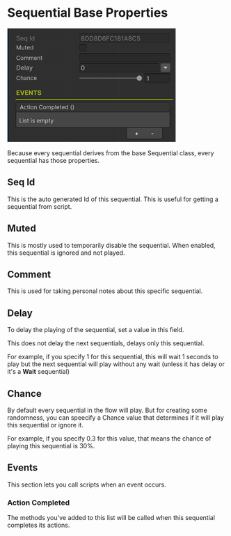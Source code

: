 # Sequential Base Properties

![Sequential Base Properties](../img/sequential_base.jpg)

Because every sequential derives from the base Sequential class, every sequential has those properties.

## Seq Id
This is the auto generated Id of this sequential. This is useful for getting a sequential from script.

## Muted

This is mostly used to temporarily disable the sequential. When enabled, this sequential is ignored and not played.

## Comment

This is used for taking personal notes about this specific sequential.

## Delay

To delay the playing of the sequential, set a value in this field.

This does not delay the next sequentials, delays only this sequential.

For example, if you specify 1 for this sequential, this will wait 1 seconds to play but the next sequential will play without any wait (unless it has delay or it's a __Wait__ sequential)

## Chance

By default every sequential in the flow will play. But for creating some randomness, you can speecify a Chance value that determines if it will play this sequential or ignore it.

For example, if you specify 0.3 for this value, that means the chance of playing this sequential is 30%.

## Events

This section lets you call scripts when an event occurs.

### Action Completed

The methods you've added to this list will be called when this sequential completes its actions.
